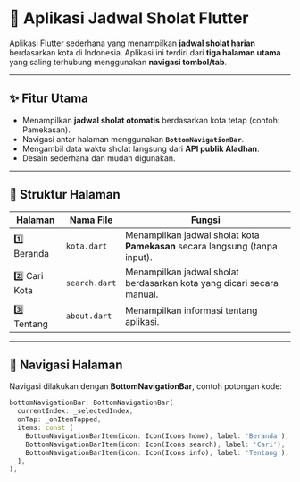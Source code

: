 # 📱 Aplikasi Jadwal Sholat Flutter

Aplikasi Flutter sederhana yang menampilkan **jadwal sholat harian** berdasarkan kota di Indonesia. Aplikasi ini terdiri dari **tiga halaman utama** yang saling terhubung menggunakan **navigasi tombol/tab**.

---

## ✨ Fitur Utama

- Menampilkan **jadwal sholat otomatis** berdasarkan kota tetap (contoh: Pamekasan).
- Navigasi antar halaman menggunakan **`BottomNavigationBar`**.
- Mengambil data waktu sholat langsung dari **API publik Aladhan**.
- Desain sederhana dan mudah digunakan.

---

## 📂 Struktur Halaman

| Halaman | Nama File     | Fungsi                                                                 |
|--------|---------------|------------------------------------------------------------------------|
| 1️⃣ Beranda | `kota.dart`     | Menampilkan jadwal sholat kota **Pamekasan** secara langsung (tanpa input).  |
| 2️⃣ Cari Kota | `search.dart`   | Menampilkan jadwal sholat berdasarkan kota yang dicari secara manual.       |
| 3️⃣ Tentang   | `about.dart`    | Menampilkan informasi tentang aplikasi.                                     |

---

## 🔄 Navigasi Halaman

Navigasi dilakukan dengan **BottomNavigationBar**, contoh potongan kode:

```dart
bottomNavigationBar: BottomNavigationBar(
  currentIndex: _selectedIndex,
  onTap: _onItemTapped,
  items: const [
    BottomNavigationBarItem(icon: Icon(Icons.home), label: 'Beranda'),
    BottomNavigationBarItem(icon: Icon(Icons.search), label: 'Cari'),
    BottomNavigationBarItem(icon: Icon(Icons.info), label: 'Tentang'),
  ],
),
